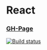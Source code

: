 # React

### [GH-Page](https://89yamal.github.io/react-composition-decomposition/)

[![Build status](https://ci.appveyor.com/api/projects/status/gy1lcmqku3f5l7ew?svg=true)](https://ci.appveyor.com/project/89YAMAL/react-composition-cards)

